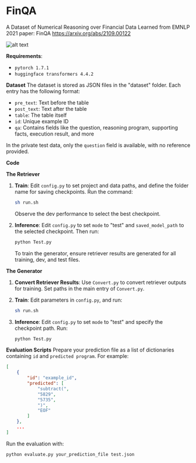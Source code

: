 # FinQA
A Dataset of Numerical Reasoning over Financial Data
Learned from EMNLP 2021 paper: FinQA
<https://arxiv.org/abs/2109.00122>

![alt text](https://github.com/czyssrs/FinQA/blob/main/eg-intro.png?raw=true)


**Requirements**:

- `pytorch 1.7.1`
- `huggingface transformers 4.4.2`

**Dataset**
The dataset is stored as JSON files in the "dataset" folder. Each entry has the following format:

- `pre_text`: Text before the table
- `post_text`: Text after the table
- `table`: The table itself
- `id`: Unique example ID
- `qa`: Contains fields like the question, reasoning program, supporting facts, execution result, and more

In the private test data, only the `question` field is available, with no reference provided.

**Code**

**The Retriever**

1. **Train**: Edit `config.py` to set project and data paths, and define the folder name for saving checkpoints. Run the command:

   ```sh
   sh run.sh
   ```

   Observe the dev performance to select the best checkpoint.

2. **Inference**: Edit `config.py` to set `mode` to "test" and `saved_model_path` to the selected checkpoint. Then run:

   ```sh
   python Test.py
   ```

   To train the generator, ensure retriever results are generated for all training, dev, and test files.

**The Generator**

1. **Convert Retriever Results**: Use `Convert.py` to convert retriever outputs for training. Set paths in the main entry of `Convert.py`.

2. **Train**: Edit parameters in `config.py`, and run:

   ```sh
   sh run.sh
   ```

3. **Inference**: Edit `config.py` to set `mode` to "test" and specify the checkpoint path. Run:

   ```sh
   python Test.py
   ```

**Evaluation Scripts**
Prepare your prediction file as a list of dictionaries containing `id` and `predicted program`. For example:

```json
[
    {
        "id": "example_id",
        "predicted": [
            "subtract(",
            "5829",
            "5735",
            ")",
            "EOF"
        ]
    },
    ...
]
```

Run the evaluation with:

```sh
python evaluate.py your_prediction_file test.json
```


